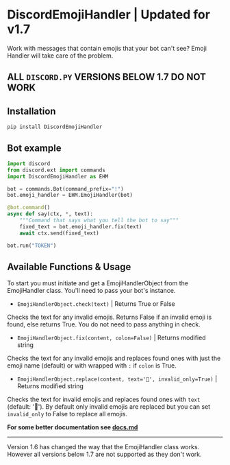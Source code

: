 # DiscordEmojiHandler | **Updated for v1.7**

Work with messages that contain emojis that your bot can't see? Emoji Handler will take care of the problem.

## **ALL `DISCORD.PY` VERSIONS BELOW 1.7 DO NOT WORK**

## Installation

```pip install DiscordEmojiHandler```

## Bot example

```py
import discord
from discord.ext import commands
import DiscordEmojiHandler as EHM

bot = commands.Bot(command_prefix="!")
bot.emoji_handler = EHM.EmojiHandler(bot)

@bot.command()
async def say(ctx, *, text):
    """Command that says what you tell the bot to say"""
    fixed_text = bot.emoji_handler.fix(text)
    await ctx.send(fixed_text)

bot.run("TOKEN")
```

## Available Functions & Usage

To start you must initiate and get a EmojiHandlerObject from the EmojiHandler class.
You'll need to pass your bot's instance.

- ```EmojiHandlerObject.check(text)``` | Returns True or False

Checks the text for any invalid emojis. Returns False if an invalid emoji is found, else returns True. You do not need to pass anything in check.

- ```EmojiHandlerObject.fix(content, colon=False)``` | Returns modified string

Checks the text for any invalid emojis and replaces found ones with just the emoji name (default) or with wrapped with `:` if `colon` is True.

- ```EmojiHandlerObject.replace(content, text='🤔', invalid_only=True)``` | Returns modified string

Checks the text for invalid emojis and replaces found ones with `text` (default: '🤔'). By default only invalid emojis are replaced but you can set `invalid_only` to False to replace all emojis.

**For some better documentation see [docs.md](docs.md)**

--------------------------------

Version 1.6 has changed the way that the EmojiHandler class works. However all versions below 1.7 are not supported as they don't work.
